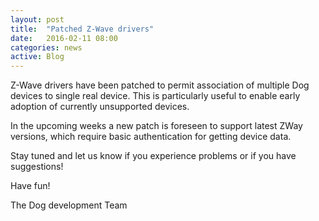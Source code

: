 ```yaml
---
layout: post
title:  "Patched Z-Wave drivers"
date:   2016-02-11 08:00
categories: news
active: Blog
---
```


Z-Wave drivers have been patched to permit association of multiple Dog devices to single real device. This is particularly useful to enable early adoption of currently unsupported devices.

In the upcoming weeks a new patch is foreseen to support latest ZWay versions, which require basic authentication for getting device data.

Stay tuned and let us know if you experience problems or if you have suggestions!

Have fun!

The Dog development Team